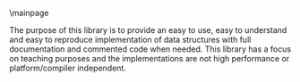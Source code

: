 \mainpage

The purpose of this library is to provide an easy to use, easy to understand and easy to reproduce implementation of data structures with full documentation and commented code when needed. This library has a focus on teaching purposes and the implementations are not high performance or platform/compiler independent. 